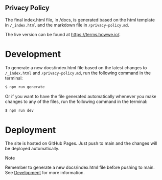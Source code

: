 ## Privacy Policy

The final index.html file, in /docs, is generated based on the html template in `/_index.html` and the markdown file in `/privacy-policy.md`.

The live version can be found at https://terms.howwe.io/.

# Development

To generate a new docs/index.html file based on the latest changes to `/_index.html` and `/privacy-policy.md`, run the following command in the terminal:

```bash
$ npm run generate
```

Or if you want to have the file generated automatically whenever you make changes to any of the files, run the following command in the terminal:

```bash
$ npm run dev
```

# Deployment

The site is hosted on GitHub Pages.
Just push to main and the changes will be deployed automatically.

> [!NOTE]
> Remember to generate a new docs/index.html file before pushing to main. See [Development](#development) for more information.
